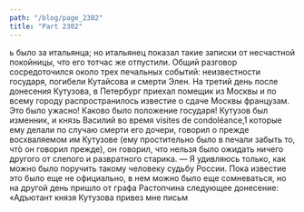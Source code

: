 ```yaml
---
path: "/blog/page_2302"
title: "Part 2302"
---
```


ь было за итальянца; но итальянец показал такие записки от несчастной покойницы, что его тотчас же отпустили.
Общий разговор сосредоточился около трех печальных событий: неизвестности государя, погибели Кутайсова и смерти Элен.
На третий день после донесения Кутузова, в Петербург приехал помещик из Москвы и по всему городу распространилось известие о сдаче Москвы французам. Это было ужасно! Каково было положение государя! Кутузов был изменник, и князь Василий во время visites de condoléance,1 которые ему делали по случаю смерти его дочери, говорил о прежде восхваляемом им Кутузове (ему простительно было в печали забыть то, чтò он говорил прежде), он говорил, что нельзя было ожидать ничего другого от слепого и развратного старика.
— Я удивляюсь только, как можно было поручить такому человеку судьбу России.
Пока известие это было еще не официально, в нем можно было еще сомневаться, но на другой день пришло от графа Растопчина следующее донесение:
«Адъютант князя Кутузова привез мне письм
